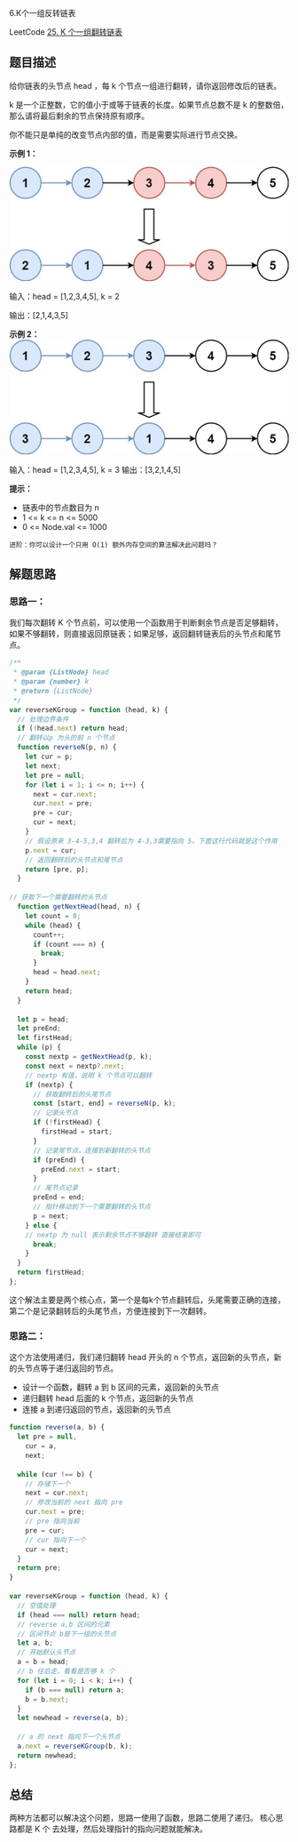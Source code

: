 6.K个一组反转链表

LeetCode [25. K 个一组翻转链表](https://leetcode-cn.com/problems/reverse-nodes-in-k-group/)

## 题目描述

给你链表的头节点 head ，每 k 个节点一组进行翻转，请你返回修改后的链表。

k 是一个正整数，它的值小于或等于链表的长度。如果节点总数不是 k 的整数倍，那么请将最后剩余的节点保持原有顺序。

你不能只是单纯的改变节点内部的值，而是需要实际进行节点交换。

 

**示例 1：**

![alt text](./images/image-3.png)

输入：head = [1,2,3,4,5], k = 2

输出：[2,1,4,3,5]

**示例 2：**
![alt text](./images/image-5.png)


输入：head = [1,2,3,4,5], k = 3
输出：[3,2,1,4,5]
 

**提示：**
- 链表中的节点数目为 n
- 1 <= k <= n <= 5000
- 0 <= Node.val <= 1000
 

`进阶：你可以设计一个只用 O(1) 额外内存空间的算法解决此问题吗？`

## 解题思路

### 思路一：

我们每次翻转 K 个节点前，可以使用一个函数用于判断剩余节点是否足够翻转，如果不够翻转，则直接返回原链表；如果足够，返回翻转链表后的头节点和尾节点。

```js
/**
 * @param {ListNode} head
 * @param {number} k
 * @return {ListNode}
 */
var reverseKGroup = function (head, k) {
  // 处理边界条件
  if (!head.next) return head;
  // 翻转以p 为头的前 n 个节点
  function reverseN(p, n) {
    let cur = p;
    let next;
    let pre = null;
    for (let i = 1; i <= n; i++) {
      next = cur.next;
      cur.next = pre;
      pre = cur;
      cur = next;
    }
    // 假设原来 3-4-5,3,4 翻转后为 4-3,3需要指向 5，下面这行代码就是这个作用
    p.next = cur;
    // 返回翻转后的头节点和尾节点
    return [pre, p];
  }

// 获取下一个需要翻转的头节点
  function getNextHead(head, n) {
    let count = 0;
    while (head) {
      count++;
      if (count === n) {
        break;
      }
      head = head.next;
    }
    return head;
  }

  let p = head;
  let preEnd;
  let firstHead;
  while (p) {
    const nextp = getNextHead(p, k);
    const next = nextp?.next;
    // nextp 有值，说明 k 个节点可以翻转
    if (nextp) {
      // 获取翻转后的头尾节点
      const [start, end] = reverseN(p, k);
      // 记录头节点
      if (!firstHead) {
        firstHead = start;
      }
      // 记录尾节点，连接到新翻转的头节点
      if (preEnd) {
        preEnd.next = start;
      }
      // 尾节点记录
      preEnd = end;
      // 指针移动到下一个需要翻转的头节点
      p = next;
    } else {
    // nextp 为 null 表示剩余节点不够翻转 直接结束即可
      break;
    }
  }
  return firstHead;
};
```

这个解法主要是两个核心点，第一个是每k个节点翻转后，头尾需要正确的连接，第二个是记录翻转后的头尾节点，方便连接到下一次翻转。

### 思路二：

这个方法使用递归，我们递归翻转 head 开头的 n 个节点，返回新的头节点，新的头节点等于递归返回的节点。

- 设计一个函数，翻转 a 到 b 区间的元素，返回新的头节点
- 递归翻转 head 后面的 k 个节点，返回新的头节点
- 连接 a 到递归返回的节点，返回新的头节点



```js
function reverse(a, b) {
  let pre = null,
    cur = a,
    next;

  while (cur !== b) {
    // 存储下一个
    next = cur.next;
    // 修改当前的 next 指向 pre
    cur.next = pre;
    // pre 指向当前
    pre = cur;
    // cur 指向下一个
    cur = next;
  }
  return pre;
}

var reverseKGroup = function (head, k) {
  // 空值处理
  if (head === null) return head;
  // reverse a,b 区间的元素
  // 区间节点 b是下一组的头节点
  let a, b;
  // 开始默认头节点
  a = b = head;
  // b 往后走，看看是否够 k 个
  for (let i = 0; i < k; i++) {
    if (b === null) return a;
    b = b.next;
  }
  let newhead = reverse(a, b);

  // a 的 next 指向下一个头节点
  a.next = reverseKGroup(b, k);
  return newhead;
};

```

## 总结

两种方法都可以解决这个问题，思路一使用了函数，思路二使用了递归。
核心思路都是 K 个 去处理，然后处理指针的指向问题就能解决。